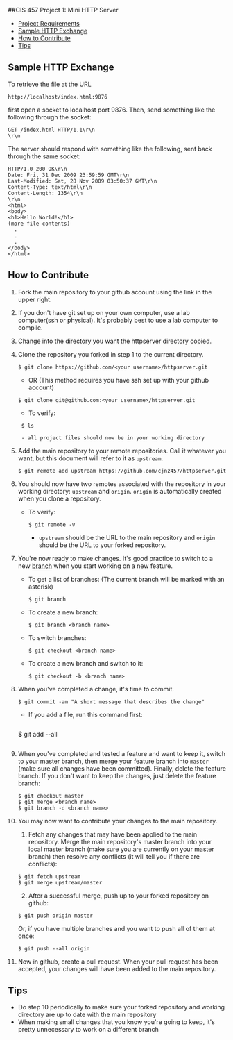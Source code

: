 ##CIS 457 Project 1: Mini HTTP Server

+ [Project Requirements](http://www.cis.gvsu.edu/~kalafuta/cis457/w15/labs/457prj1.html)
+ [Sample HTTP Exchange](#sample-http-exchange)
+ [How to Contribute](#how-to-contribute)
+ [Tips](#tips)

Sample HTTP Exchange
-----------------------

To retrieve the file at the URL

```
http://localhost/index.html:9876
```

first open a socket to localhost port 9876. Then, send something like the following through the socket:

```
GET /index.html HTTP/1.1\r\n
\r\n
```

The server should respond with something like the following, sent back through the same socket:

```
HTTP/1.0 200 OK\r\n
Date: Fri, 31 Dec 2009 23:59:59 GMT\r\n
Last-Modified: Sat, 28 Nov 2009 03:50:37 GMT\r\n
Content-Type: text/html\r\n
Content-Length: 1354\r\n
\r\n
<html>
<body>
<h1>Hello World!</h1>
(more file contents)
  .
  .
  .
</body>
</html>
```

How to Contribute
-------------------
1. Fork the main repository to your github account using the link in the upper right.
2. If you don't have git set up on your own computer, use a lab computer(ssh or physical). It's probably best to use a lab computer to compile.
3. Change into the directory you want the httpserver directory copied.
4. Clone the repository you forked in step 1 to the current directory. 

    ```
    $ git clone https://github.com/<your username>/httpserver.git
    ```
	- OR (This method requires you have ssh set up with your github account)
	
	```
    $ git clone git@github.com:<your username>/httpserver.git
    ```
	
	 - To verify:
	 
	  ```
       $ ls 
      ```
		- all project files should now be in your working directory
		
5. Add the main repository to your remote repositories. Call it whatever you want, but this document will refer to it as `upstream`.

    ```
    $ git remote add upstream https://github.com/cjnz457/httpserver.git
    ```
6. You should now have two remotes associated with the repository in your working directory: `upstream` and `origin`. `origin` is automatically created when you clone a repository. 
    - To verify: 

        ```
       $ git remote -v
        ```
		
		- `upstream` should be the URL to the main repository and `origin` should be the URL to your forked repository.
		
7. You're now ready to make changes. It's good practice to switch to a new [branch](http://nvie.com/posts/a-successful-git-branching-model/) when you start working on a new feature.
    - To get a list of branches: (The current branch will be marked with an asterisk)

        ```
       $ git branch
        ```
    - To create a new branch:  

        ```
       $ git branch <branch name>
        ```
    - To switch branches:  

        ```
       $ git checkout <branch name>
        ```
    - To create a new branch and switch to it:  

        ```
       $ git checkout -b <branch name>
        ```

8. When you've completed a change, it's time to commit. 

    ```
    $ git commit -am "A short message that describes the change"
    ```
    - If you add a file, run this command first:
    
      ```
     $ git add --all
      ```
9. When you've completed and tested a feature and want to keep it, switch to your master branch, then merge your feature branch into `master` (make sure all changes have been committed). Finally, delete the feature branch. If you don't want to keep the changes, just delete the feature branch: 

    ```
    $ git checkout master
    $ git merge <branch name>
    $ git branch -d <branch name>
    ```
10. You may now want to contribute your changes to the main repository. 
    1. Fetch any changes that may have been applied to the main repository. Merge the main repository's master branch into your local master branch (make sure you are currently on your master branch) then resolve any conflicts (it will tell you if there are conflicts):
        
      ```
      $ git fetch upstream
      $ git merge upstream/master
      ```
    2. After a successful merge, push up to your forked repository on github:
    
      ```
      $ git push origin master
      ```
      Or, if you have multiple branches and you want to push all of them at once:
          
      ```
      $ git push --all origin
      ```
11. Now in github, create a pull request. When your pull request has been accepted, your changes will have been added to the main repository. 

## Tips
+ Do step 10 periodically to make sure your forked repository and working directory are up to date with the main repository
+ When making small changes that you know you're going to keep, it's pretty unnecessary to work on a different branch
